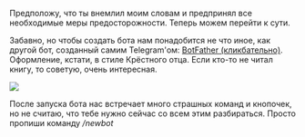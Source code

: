 Предположу, что ты внемлил моим словам и предпринял все необходимые меры предосторожности. Теперь можем перейти к сути.

Забавно, но чтобы создать бота нам понадобится не что иное, как другой бот, созданный самим Telegram'ом: [BotFather (кликбательно)](https://t.me/BotFather). Оформление, кстати, в стиле Крёстного отца. Если кто-то не читал книгу, то советую, очень интересная.

![](https://ucarecdn.com/92d69b88-6190-47a4-b667-9e0b7801ae2b/)

После запуска бота нас встречает много страшных команд и кнопочек, но не считаю, что тебе нужно сейчас со всем этим разбираться. Просто пропиши команду _/newbot_